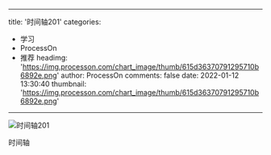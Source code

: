 
---
title: '时间轴201'
categories: 
 - 学习
 - ProcessOn
 - 推荐
headimg: 'https://img.processon.com/chart_image/thumb/615d36370791295710b6892e.png'
author: ProcessOn
comments: false
date: 2022-01-12 13:30:40
thumbnail: 'https://img.processon.com/chart_image/thumb/615d36370791295710b6892e.png'
---

<div>   
<img class="thumb" alt="时间轴201" src="https://img.processon.com/chart_image/thumb/615d36370791295710b6892e.png" referrerpolicy="no-referrer">
<p>时间轴</p>  
</div>
            